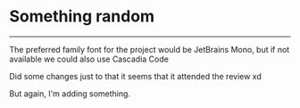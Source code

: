 # Something random
___
The preferred family font for the project would be JetBrains Mono, but if not available we could also use Cascadia Code

Did some changes just to that it seems that it attended the review xd

But again, I'm adding something.